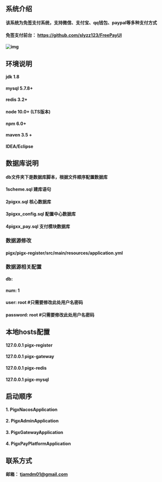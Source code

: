 ## 系统介绍
#### 该系统为免签支付系统，支持微信、支付宝、qq钱包、paypal等多种支付方式
#### 免签支付前台： https://github.com/slyzz123/FreePayUI
#### ![img](https://github.com/slyzz123/FreePayment/tree/master/pigx-register/src/main/resources/static/img/black_dot.png)

## 环境说明
#### jdk 1.8
#### mysql 5.7.8+ 
#### redis 3.2+
#### node 10.0+ (LTS版本)
#### npm 6.0+
#### maven 3.5 +
#### IDEA/Eclipse

## 数据库说明
#### db文件夹下是数据库脚本，根据文件顺序配置数据库
#### 1scheme.sql    建库语句
#### 2pigxx.sql     核心数据库
#### 3pigxx_config.sql  配置中心数据库
#### 4pigxx_pay.sql   支付模块数据库

### 数据源修改
#### pigx/pigx-register/src/main/resources/application.yml
### 数据源相关配置
#### db:
####   num: 1
####   user: root      #只需要修改此处用户名密码
####   password: root  #只需要修改此处用户名密码

## 本地hosts配置
#### 127.0.0.1 pigx-register
#### 127.0.0.1 pigx-gateway
#### 127.0.0.1 pigx-redis
#### 127.0.0.1 pigx-mysql

## 启动顺序
#### 1. PigxNacosApplication   
#### 2. PigxAdminApplication  
#### 3. PigxGatewayApplication 
#### 4. PigxPayPlatformApplication 

## 联系方式
#### 邮箱： tjamdm01@gmail.com
